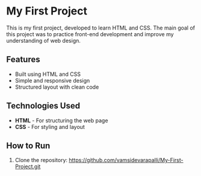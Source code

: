 # My First Project  

This is my first project, developed to learn HTML and CSS. 
The main goal of this project was to practice front-end development and improve my understanding of web design.  

## Features  
- Built using HTML and CSS  
- Simple and responsive design  
- Structured layout with clean code  

## Technologies Used  
- **HTML** - For structuring the web page  
- **CSS** - For styling and layout  

## How to Run  
1. Clone the repository: https://github.com/vamsidevarapalli/My-First-Project.git

